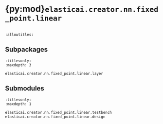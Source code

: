 # {py:mod}`elasticai.creator.nn.fixed_point.linear`

```{py:module} elasticai.creator.nn.fixed_point.linear
```

```{autodoc2-docstring} elasticai.creator.nn.fixed_point.linear
:allowtitles:
```

## Subpackages

```{toctree}
:titlesonly:
:maxdepth: 3

elasticai.creator.nn.fixed_point.linear.layer
```

## Submodules

```{toctree}
:titlesonly:
:maxdepth: 1

elasticai.creator.nn.fixed_point.linear.testbench
elasticai.creator.nn.fixed_point.linear.design
```

